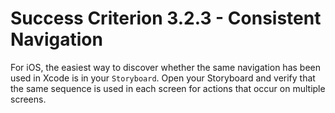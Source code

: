 # Success Criterion 3.2.3 - Consistent Navigation

For iOS, the easiest way to discover whether the same navigation has been used in Xcode is in your `Storyboard`. Open your Storyboard and verify that the same sequence is used in each screen for actions that occur on multiple screens.
